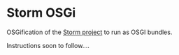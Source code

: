 Storm OSGi
==========

OSGification of the <a href="https://github.com/nathanmarz/storm">Storm project</a> to run as OSGI bundles.

Instructions soon to follow....